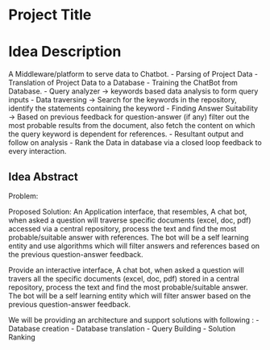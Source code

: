 # Project Title
<Genchi Genbutsu> 

# Idea Description
A Middleware/platform to serve data to Chatbot.
    - Parsing of Project Data
    - Translation of Project Data to a Database
    - Training the ChatBot from Database.
    - Query analyzer -> keywords based data analysis  to form query inputs
    - Data traversing -> Search for the keywords in the repository, identify the statements containing the keyword
    - Finding Answer Suitability -> Based on previous feedback for question-answer (if any) filter out the most probable results from the document, also fetch the content on which the query keyword is dependent for references.
    - Resultant output and follow on analysis
    - Rank the Data in database via a closed loop feedback to every interaction.


## Idea Abstract
Problem: 


Proposed Solution: 
An Application interface, that resembles, A chat bot, when asked a question will traverse specific documents (excel, doc, pdf) accessed via a central repository, process the text and find the most probable/suitable answer with references.
The bot will be a self learning entity and use algorithms which will filter answers and references based on the previous question-answer feedback.

Provide an interactive interface, A chat bot, when asked a question will travers all the specific documents (excel, doc, pdf) stored in a central repository, process the text and find the most probable/suitable answer.
The bot will be a self learning entity which will filter answer based on the previous question-answer feedback.


We will be providing an architecture and support solutions with following :
    - Database creation 
    - Database translation
    - Query Building
    - Solution Ranking